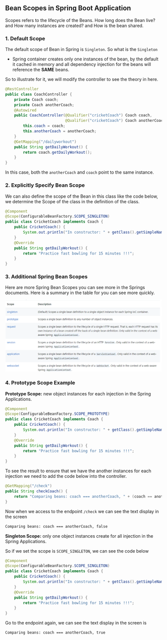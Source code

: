 ## Bean Scopes in Spring Boot Application

Scopes refers to the lifecycle of the Beans. How long does the Bean live? and How many instances are created? and How is the bean shared.

### 1. Default Scope

The default scope of Bean in Spring is `Singleton`. So what is the `Singleton`

- Spring container creates only one instances of the bean, by the default it cached in memory and all dependency injection for the beans will reference the **SAME** beans.

So to illustrate for it, we will modify the controller to see the theory in here.

```java
@RestController
public class CoachController {
    private Coach coach;
    private Coach anotherCoach;
    @Autowired
    public CoachController(@Qualifier("cricketCoach") Coach coach,
                           @Qualifier("cricketCoach") Coach anotherCoach) {
        this.coach = coach;
        this.anotherCoach = anotherCoach;
    }
    @GetMapping("/dailyworkout")
    public String getDailyWorkout() {
        return coach.getDailyWorkout();
    }
}
```

In this case, both the `anotherCoach` and `coach` point to the same instance.

### 2. Explicitly Specify Bean Scope

We can also define the scope of the Bean in this class like the code below, we determine the Scope of the class in the definition of the class.

```java
@Component
@Scope(ConfigurableBeanFactory.SCOPE_SINGLETON)
public class CricketCoach implements Coach {
    public CricketCoach() {
        System.out.println("In constructor: " + getClass().getSimpleName());
    }
    @Override
    public String getDailyWorkout() {
        return "Practice fast bowling for 15 minutes !!!";
    }
}
```

### 3. Additional Spring Bean Scopes

Here are more Spring Bean Scopes you can see more in the Springs documents. Here is a summary in the table for you can see more quickly.

![alt text](/images/image-06.png)

### 4. Prototype Scope Example

**Prototype Scope:** new object instances for each injection in the Spring Applications.

```java
@Component
@Scope(ConfigurableBeanFactory.SCOPE_PROTOTYPE)
public class CricketCoach implements Coach {
    public CricketCoach() {
        System.out.println("In constructor: " + getClass().getSimpleName());
    }
    @Override
    public String getDailyWorkout() {
        return "Practice fast bowling for 15 minutes !!!";
    }
}
```

To see the result to ensure that we have the another instances for each injection we need to add the code below into the controller.

```java
@GetMapping("/check")
public String checkCoach() {
	return "Comparing beans: coach === anotherCoach, " + (coach == anotherCoach);
}
```

Now when we access to the endpoint `/check` we can see the text display in the screen

```bash
Comparing beans: coach === anotherCoach, false
```

**Singleton Scope:** only one object instances create for all injection in the Spring Applications.

So if we set the scope is `SCOPE_SINGLETON`, we can see the code below

```java
@Component
@Scope(ConfigurableBeanFactory.SCOPE_SINGLETON)
public class CricketCoach implements Coach {
    public CricketCoach() {
        System.out.println("In constructor: " + getClass().getSimpleName());
    }
    @Override
    public String getDailyWorkout() {
        return "Practice fast bowling for 15 minutes !!!";
    }
}
```

Go to the endpoint again, we can see the text display in the screen is

```bash
Comparing beans: coach === anotherCoach, true
```

